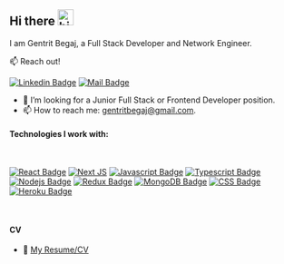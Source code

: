## Hi there <img src="https://user-images.githubusercontent.com/1303154/88677602-1635ba80-d120-11ea-84d8-d263ba5fc3c0.gif" width="28px" alt="hi">

I am Gentrit Begaj, a Full Stack Developer and Network Engineer.

:mailbox: Reach out!

[![Linkedin Badge](https://img.shields.io/badge/-Gentrit-0e76a8?style=flat&labelColor=0e76a8&logo=linkedin&logoColor=white)](https://www.linkedin.com/in/gentritbegaj/) [![Mail Badge](https://img.shields.io/badge/-gentritbegaj-c0392b?style=flat&labelColor=c0392b&logo=gmail&logoColor=white)](mailto:gentritbegaj@gmail.com)

<!-- TODO: Add last video link -->

- 🤔 I’m looking for a Junior Full Stack or Frontend Developer position.
- 📫 How to reach me: gentritbegaj@gmail.com.

#### Technologies I work with:

<br />

<!-- TODO: Make technologies links takes you to repositories -->

[![React Badge](https://img.shields.io/badge/-React-61DBFB?style=for-the-badge&labelColor=black&logo=react&logoColor=61DBFB)](#) [![Next JS](https://img.shields.io/badge/Next-black?style=for-the-badge&logo=next.js&logoColor=white)](#) [![Javascript Badge](https://img.shields.io/badge/-Javascript-F0DB4F?style=for-the-badge&labelColor=black&logo=javascript&logoColor=F0DB4F)](#) [![Typescript Badge](https://img.shields.io/badge/-Typescript-007acc?style=for-the-badge&labelColor=black&logo=typescript&logoColor=007acc)](#) [![Nodejs Badge](https://img.shields.io/badge/-Nodejs-3C873A?style=for-the-badge&labelColor=black&logo=node.js&logoColor=3C873A)](#) [![Redux Badge](https://img.shields.io/badge/Redux-593D88?style=for-the-badge&logo=redux&logoColor=white)](#) [![MongoDB Badge](https://img.shields.io/badge/MongoDB-4EA94B?style=for-the-badge&logo=mongodb&logoColor=white)](#) [![CSS Badge](https://img.shields.io/badge/CSS3-1572B6?style=for-the-badge&logo=css3&logoColor=white)](#) [![Heroku Badge](https://img.shields.io/badge/Heroku-430098?style=for-the-badge&logo=heroku&logoColor=white)](#)

<br />

#### CV

- :paperclip: [My Resume/CV](https://github.com/GentritBegaj/GentritBegaj/blob/master/resume/Gentrit_Begaj_CV.pdf)
